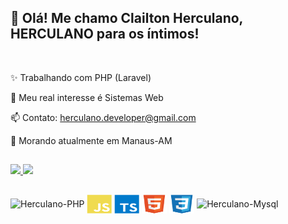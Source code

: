 <h2>👋 Olá! Me chamo Clailton Herculano, <b>HERCULANO</b> para os íntimos!</h2>
<br>
<div dir="auto">
  <p>✨ Trabalhando com PHP (Laravel)</pn>
  <p>👀 Meu real interesse é Sistemas Web</p>
  <p>📫 Contato: <a href="mailto:herculano.developer@gmail.com">herculano.developer@gmail.com</a></p>
  <p>🌱 Morando atualmente em Manaus-AM</p>
</div>
<h2 dir="auto"></h2>
<div dir="auto">
  <a href="https://github.com/herculanonet/">
    <img src="https://github-readme-stats.vercel.app/api?username=herculanonet&amp;show_icons=true&amp;theme=dark&amp;include_all_commits=true&amp;" data-canonical-src="https://github-readme-stats.vercel.app/api?username=herculanonet&amp;show_icons=true&amp;theme=dark&amp;include_all_commits=true&amp;count_private=true" style="max-width: 100%;" height="180em">
    <img src="https://github-readme-stats.vercel.app/api/top-langs/?username=herculanonet&amp;layout=compact&amp;langs_count=7&amp;theme=dark" data-canonical-src="https://github-readme-stats.vercel.app/api/top-langs/?username=herculanonet&amp;layout=compact&amp;langs_count=7&amp;theme=dark" style="max-width: 100%;" height="180em">
  </a>
</div>
<h2 dir="auto"></h2>
<div dir="auto">
  <img alt="Herculano-PHP" src="https://camo.githubusercontent.com/9e581761c42b9210538e4727e082b7e1db70a621da3481eb6a348bdb5257af70/68747470733a2f2f63646e2e6a7364656c6976722e6e65742f67682f64657669636f6e732f64657669636f6e2f69636f6e732f7068702f7068702d6f726967696e616c2e737667" data-canonical-src="https://cdn.jsdelivr.net/gh/devicons/devicon/icons/php/php-original.svg" style="max-width: 100%;" width="50" height="40" align="middle">
  <img alt="Herculano-Js" src="https://raw.githubusercontent.com/devicons/devicon/master/icons/javascript/javascript-plain.svg" style="max-width: 100%;" width="40" height="30" align="middle">
  <img alt="Herculano-Ts" src="https://raw.githubusercontent.com/devicons/devicon/master/icons/typescript/typescript-plain.svg" style="max-width: 100%;" width="40" height="30" align="middle">
  <img alt="Herculano-HTML" src="https://raw.githubusercontent.com/devicons/devicon/master/icons/html5/html5-original.svg" style="max-width: 100%;" width="40" height="30" align="middle">
  <img alt="Herculano-CSS" src="https://raw.githubusercontent.com/devicons/devicon/master/icons/css3/css3-original.svg" style="max-width: 100%;" width="40" height="30" align="middle">
  <img alt="Herculano-Mysql" src="https://camo.githubusercontent.com/0acfb66ff89d656d796de72f1b001e92dc51bc88139b5b344339a808d35090d5/68747470733a2f2f63646e2e6a7364656c6976722e6e65742f67682f64657669636f6e732f64657669636f6e2f69636f6e732f6d7973716c2f6d7973716c2d706c61696e2e737667" data-canonical-src="https://cdn.jsdelivr.net/gh/devicons/devicon/icons/mysql/mysql-plain.svg" style="max-width: 100%;" width="40" height="30" align="middle">
</div>
<h2 dir="auto"></h2>

